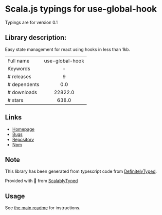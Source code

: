 
# Scala.js typings for use-global-hook

Typings are for version 0.1

## Library description:
Easy state management for react using hooks in less than 1kb.

|                    |                 |
| ------------------ | :-------------: |
| Full name          | use-global-hook |
| Keywords           | - |
| # releases         | 9 |
| # dependents       | 0.0 |
| # downloads        | 22822.0 |
| # stars            | 638.0 |

## Links
- [Homepage](https://github.com/use-global-hook/use-global-hook#readme)
- [Bugs](https://github.com/use-global-hook/use-global-hook/issues)
- [Repository](https://github.com/use-global-hook/use-global-hook)
- [Npm](https://www.npmjs.com/package/use-global-hook)
    


## Note
This library has been generated from typescript code from [DefinitelyTyped](https://definitelytyped.org).

Provided with :purple_heart: from [ScalablyTyped](https://github.com/oyvindberg/ScalablyTyped)

## Usage
See [the main readme](../../readme.md) for instructions.


